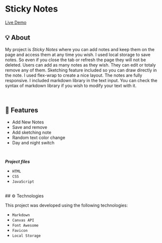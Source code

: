 # Sticky Notes

<a href="https://akhmed0606.github.io/ProStickyNotes/" class="button">Live Demo</a>

## 💡 About

My project is *Sticky Notes* where you can add notes and keep them on the page and access them at any time you wish. I used local storage to save notes. So even if you close the tab or refresh the page they will not be deleted. Users can add as many notes as they wish. They can edit or totaly remove any of them. Sketching feature included so you can draw directly in the note. I used flex-wrap to create a nice layout. The notes are fully responsive. I included markdown library in the text input.
You can check the syntax of markdown library if you wish to modify your text with it.

<br>

## 📜 Features

- Add New Notes
- Save and remove
- Add sketching note
- Random text color change
- Day and night switch

<br>

***Project files***
- `HTML`
- `CSS`
- `JavaScript`

<br>
## ⚙ Technologies

This project was developed using the following technologies:

- `Markdown`
- `Canvas API`
- `Font Awesome`
- `Favicon`
- `Local Storage`
